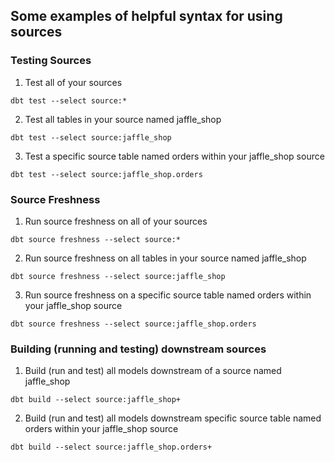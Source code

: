 ## Some examples of helpful syntax for using sources

### Testing Sources

1. Test all of your sources

```
dbt test --select source:*
```

2. Test all tables in your source named jaffle_shop

```
dbt test --select source:jaffle_shop
```

3. Test a specific source table named orders within your jaffle_shop source

```
dbt test --select source:jaffle_shop.orders
```

### Source Freshness
1. Run source freshness on all of your sources

```
dbt source freshness --select source:*
```

2. Run source freshness on all tables in your source named jaffle_shop

```
dbt source freshness --select source:jaffle_shop
```

3. Run source freshness on a specific source table named orders within your jaffle_shop source

```
dbt source freshness --select source:jaffle_shop.orders
```

### Building (running and testing) downstream sources 

1. Build (run and test) all models downstream of a source named jaffle_shop

```
dbt build --select source:jaffle_shop+
```

2. Build (run and test) all models downstream specific source table named orders within your jaffle_shop source

```
dbt build --select source:jaffle_shop.orders+
```